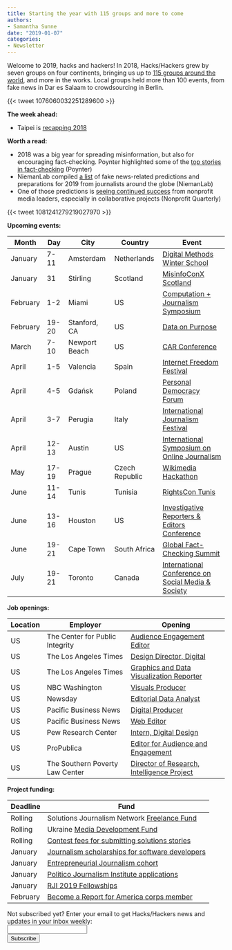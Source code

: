 ```yaml
---
title: Starting the year with 115 groups and more to come
authors: 
- Samantha Sunne
date: "2019-01-07"
categories:
- Newsletter
---
```


Welcome to 2019, hacks and hackers! In 2018, Hacks/Hackers grew by seven groups on four continents, bringing us up to [115 groups around the world](hackshackers.com/groups), and more in the works. Local groups held more than 100 events, from fake news in Dar es Salaam to crowdsourcing in Berlin.

{{< tweet 1076060032251289600 >}}

**The week ahead:**

* Taipei is [recapping 2018](https://twitter.com/hackshackersTPE/status/1076060032251289600)

**Worth a read:**

* 2018 was a big year for spreading misinformation, but also for encouraging fact-checking. Poynter highlighted some of the [top stories in fact-checking](https://www.poynter.org/fact-checking/2018/these-were-some-of-the-most-popular-fact-checking-stories-of-2018/) (Poynter)
* NiemanLab compiled [a list](http://www.niemanlab.org/2019/01/2019-a-year-when-fake-news-gets-intimate-and-everyone-disagrees-on-everything/) of fake news-related predictions and preparations for 2019 from journalists around the globe (NiemanLab)
* One of those predictions is [seeing continued success](https://nonprofitquarterly.org/2019/01/03/nonprofit-media-insiders-see-promise-for-2019/) from nonprofit media leaders, especially in collaborative projects (Nonprofit Quarterly)

{{< tweet 1081241279219027970 >}}

**Upcoming events:**

| Month | Day | City | Country | Event |
| ----- | --- | ---- | ------- | ----- |
January | 7-11 | Amsterdam | Netherlands | [Digital Methods Winter School](https://wiki.digitalmethods.net/Dmi/WinterSchool2019)
January | 31 | Stirling | Scotland | [MisinfoConX Scotland](https://www.eventbrite.co.uk/e/misinfoconx-scotland-tickets-53180015859)
February | 1-2 | Miami | US | [Computation + Journalism Symposium](http://cplusj.org/)
February | 19-20 | Stanford, CA | US | [Data on Purpose](http://www.ssirdata.org/)
March | 7-10 | Newport Beach | US | [CAR Conference](https://www.ire.org/conferences/nicar-2019/)
April | 1-5 | Valencia | Spain | [Internet Freedom Festival](https://internetfreedomfestival.org/)
April | 4-5 | Gdańsk | Poland | [Personal Democracy Forum](https://pdfcee.pl/en/)
April | 3-7 | Perugia | Italy | [International Journalism Festival](https://www.journalismfestival.com/you-festival/)
April | 12-13 | Austin | US | [International Symposium on Online Journalism](https://www.isoj.org/symposia/2019/)
May | 17-19 | Prague | Czech Republic | [Wikimedia Hackathon](https://www.mediawiki.org/wiki/Wikimedia_Hackathon_2019)
June | 11-14 | Tunis | Tunisia | [RightsCon Tunis](https://www.rightscon.org/about/)
June | 13-16 | Houston | US | [Investigative Reporters & Editors Conference](https://www.ire.org/events-and-training/event/3434/)
June | 19-21 | Cape Town | South Africa | [Global Fact-Checking Summit](https://www.poynter.org/news/sixth-global-fact-checking-summit-will-be-cape-town-june-2019)
July | 19-21 | Toronto | Canada | [International Conference on Social Media & Society](http://socialmediaandsociety.org/2018/rethinking-privacy-and-trust-in-the-social-media-age-smsociety-cfp-toronto-canada-july-19-21-2019/)

**Job openings:**

| Location | Employer | Opening |
| -------- | -------- | ------- |
US | The Center for Public Integrity | [Audience Engagement Editor](https://www.ire.org/archives/jobs/job/audience-engagement-editor)
US | The Los Angeles Times | [Design Director, Digital](https://www.journalismjobs.com/1649823-design-director-digital-los-angeles-times)
US | The Los Angeles Times | [Graphics and Data Visualization Reporter](https://www.journalismjobs.com/1649806-graphics-and-data-visualization-reporter-los-angeles-times)
US | NBC Washington | [Visuals Producer](https://sjobs.brassring.com/TGnewUI/Search/home/HomeWithPreLoad?PageType=JobDetails&partnerid=25354&siteid=5108&jobid=437722#jobDetails=437722_5108)
US | Newsday | [Editorial Data Analyst](https://www.mediabistro.com/jobs/description/385227/editorial-data-analyst/)
US | Pacific Business News | [Digital Producer](https://talkingbiznews.com/biz-news-help-wanted/pacific-business-news-seeks-a-digital-producer/)
US | Pacific Business News | [Web Editor](https://www.acbj.com/careers/detail/20190104:141436)
US | Pew Research Center | [Intern, Digital Design](https://jobs-prc.icims.com/jobs/5554/intern%2c-digital-design-%28summer-2019%29/job?mobile=false&width=641&height=500&bga=true&needsRedirect=false&jan1offset=-600&jun1offset=-600)
US | ProPublica | [Editor for Audience and Engagement](https://www.propublica.org/jobs/editor-for-audience-and-engagement-december-2018)
US | The Southern Poverty Law Center | [Director of Research, Intelligence Project](https://www.ire.org/archives/jobs/job/director-of-research-intelligence-project)

**Project funding:**

| Deadline | Fund |
| -------- | ---- |
Rolling | Solutions Journalism Network [Freelance Fund](https://thewholestory.solutionsjournalism.org/now-offering-travel-funds-for-freelancers-857c49f9b395)
Rolling | Ukraine [Media Development Fund](http://ijnet.org/en/opportunities/media-development-grants-available-ukraine)
Rolling | [Contest fees for submitting solutions stories](https://thewholestory.solutionsjournalism.org/submitting-your-solutions-story-to-a-journalism-award-contest-we-can-help-with-the-fees-12b3e3ab6b01?mc_cid=57b074cc10&mc_eid=f9f525b1fd)
January | [Journalism scholarships for software developers](https://medium.com/@richgor/groundbreaking-journalism-scholarship-seeks-two-more-software-developers-693589f5ea62)
January | [Entrepreneurial Journalism cohort](http://bit.ly/ejeducation)
January | [Politico Journalism Institute applications](https://www.politico.com/story/2018/10/23/politico-journalism-institute-opens-applications-for-sixth-session-923602)
January | [RJI 2019 Fellowships](https://www.rjionline.org/stories/take-journalism-to-the-next-level)
February | [Become a Report for America corps member](https://reportforamerica.submittable.com/submit/107087/report-for-america-corps-member-application)

<div id="mc_embed_signup"><form id="mc-embedded-subscribe-form" class="validate" action="//hackshackers.us1.list-manage.com/subscribe/post?u=c56f2e53d5ed6ef87f8aaa75c&amp;id=fb2bc6f10b" method="post" name="mc-embedded-subscribe-form" novalidate="" target="_blank">

<div id="mc_embed_signup_scroll">

<div class="mc-field-group"><label for="mce-EMAIL">Not subscribed yet? Enter your email to get Hacks/Hackers news and updates in your inbox weekly:  </label></div>

<div class="mc-field-group"><input id="mce-EMAIL" class="required email" name="EMAIL" type="email" value="" /></div>

<!-- real people should not fill this in and expect good things - do not remove this or risk form bot signups-->

<div style="position: absolute; left: -5000px;"><input tabindex="-1" name="b_c56f2e53d5ed6ef87f8aaa75c_fb2bc6f10b" type="text" value="" /></div>

<div class="clear"><input id="mc-embedded-subscribe" class="button" name="subscribe" type="submit" value="Subscribe" /></div>

</div>

</form></div>

<!--End mc_embed_signup-->

<meta name="twitter:card" content="summary">

<meta name="twitter:image:src" content="https://hackshackers.com/content-images/about/hackshackers_logomark.png">

